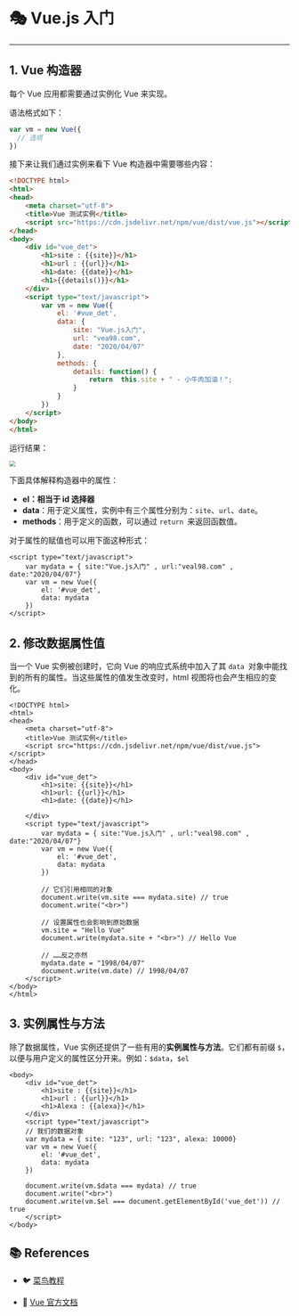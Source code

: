 # 🎭 Vue.js 入门

---

## 1. Vue 构造器

每个 Vue 应用都需要通过实例化 Vue 来实现。

语法格式如下：

```js
var vm = new Vue({
  // 选项
})
```

接下来让我们通过实例来看下 Vue 构造器中需要哪些内容：

```html
<!DOCTYPE html>
<html>
<head>
	<meta charset="utf-8">
	<title>Vue 测试实例</title>
	<script src="https://cdn.jsdelivr.net/npm/vue/dist/vue.js"></script>
</head>
<body>
	<div id="vue_det">
		<h1>site : {{site}}</h1>
		<h1>url : {{url}}</h1>
		<h1>date: {{date}}</h1>
		<h1>{{details()}}</h1>
	</div>
	<script type="text/javascript">
		var vm = new Vue({
			el: '#vue_det',
			data: {
				site: "Vue.js入门",
				url: "vea98.com",
				date: "2020/04/07"
			},
			methods: {
				details: function() {
					return  this.site + " - 小牛肉加油！";
				}
			}
		})
	</script>
</body>
</html>
```

运行结果：

<img src="https://gitee.com/veal98/images/raw/master/img/20200715185052.png" style="zoom: 67%;" />

下面具体解释构造器中的属性：

- **el：相当于 id 选择器**
- **data**：用于定义属性，实例中有三个属性分别为：`site`、`url`、`date`。
- **methods**：用于定义的函数，可以通过 `return `来返回函数值。

对于属性的赋值也可以用下面这种形式：

```vue
<script type="text/javascript">
    var mydata = { site:"Vue.js入门" , url:"veal98.com" , date:"2020/04/07"}
    var vm = new Vue({
        el: '#vue_det',
        data: mydata
    })
</script>
```

## 2. 修改数据属性值

当一个 Vue 实例被创建时，它向 Vue 的响应式系统中加入了其 `data `对象中能找到的所有的属性。当这些属性的值发生改变时，html 视图将也会产生相应的变化。

```vue
<!DOCTYPE html>
<html>
<head>
	<meta charset="utf-8">
	<title>Vue 测试实例</title>
	<script src="https://cdn.jsdelivr.net/npm/vue/dist/vue.js"></script>
</head>
<body>
	<div id="vue_det">
		<h1>site: {{site}}</h1>
		<h1>url: {{url}}</h1>
		<h1>date: {{date}}</h1>
		
	</div>
	<script type="text/javascript">
		var mydata = { site:"Vue.js入门" , url:"veal98.com" , date:"2020/04/07"}
		var vm = new Vue({
			el: '#vue_det',
			data: mydata
		})
        
		// 它们引用相同的对象
   		document.write(vm.site === mydata.site) // true
		document.write("<br>")
        
    	// 设置属性也会影响到原始数据
    	vm.site = "Hello Vue"
    	document.write(mydata.site + "<br>") // Hello Vue
		
    	// ……反之亦然
    	mydata.date = "1998/04/07"
    	document.write(vm.date) // 1998/04/07
	</script>
</body>
</html>
```

## 3. 实例属性与方法

除了数据属性，Vue 实例还提供了一些有用的**实例属性与方法**。它们都有前缀 `$`，以便与用户定义的属性区分开来。例如：`$data`，`$el`

```vue
<body>
	<div id="vue_det">
		<h1>site : {{site}}</h1>
		<h1>url : {{url}}</h1>
		<h1>Alexa : {{alexa}}</h1>
	</div>
	<script type="text/javascript">
	// 我们的数据对象
	var mydata = { site: "123", url: "123", alexa: 10000}
	var vm = new Vue({
		el: '#vue_det',
		data: mydata
	})

	document.write(vm.$data === mydata) // true
	document.write("<br>")
	document.write(vm.$el === document.getElementById('vue_det')) // true
	</script>
</body>
```

## 📚 References

- 🐦 [菜鸟教程](https://www.runoob.com/vue2)

- 📘 [Vue 官方文档](https://cn.vuejs.org/v2/guide)

